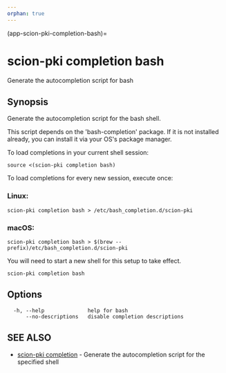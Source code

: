 ```yaml
---
orphan: true
---
```


(app-scion-pki-completion-bash)=

# scion-pki completion bash

Generate the autocompletion script for bash
## Synopsis

Generate the autocompletion script for the bash shell.

This script depends on the 'bash-completion' package.
If it is not installed already, you can install it via your OS's package manager.

To load completions in your current shell session:

	source <(scion-pki completion bash)

To load completions for every new session, execute once:
### Linux:

	scion-pki completion bash > /etc/bash_completion.d/scion-pki
### macOS:

	scion-pki completion bash > $(brew --prefix)/etc/bash_completion.d/scion-pki

You will need to start a new shell for this setup to take effect.


```
scion-pki completion bash
```
## Options

```
  -h, --help              help for bash
      --no-descriptions   disable completion descriptions
```
## SEE ALSO

* [scion-pki completion](scion-pki_completion.md)	 - Generate the autocompletion script for the specified shell

